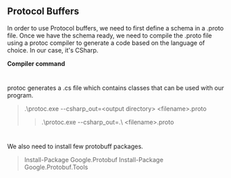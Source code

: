 ## Protocol Buffers
In order to use Protocol buffers, we need to first define a schema in a .proto file.
Once we have the schema ready, we need to compile the .proto file using a protoc compiler to generate a code based on the language of choice. In our case, it's CSharp.

**Compiler command**
#
protoc generates a .cs file which contains classes that can be used with our program.

>.\protoc.exe --csharp_out=\<output directory> \<filename>.proto
>>.\protoc.exe --csharp_out=.\ \<filename>.proto
#
We also need to install few protobuff packages.
>Install-Package Google.Protobuf 
>Install-Package Google.Protobuf.Tools
